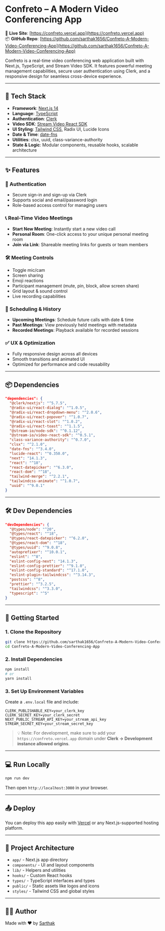 # Confreto – A Modern Video Conferencing App

🔗 **Live Site**: [https://confreto.vercel.app](https://confreto.vercel.app)  
📦 **GitHub Repo**: [https://github.com/sarthak1656/Confreto-A-Modern-Video-Conferencing-App](https://github.com/sarthak1656/Confreto-A-Modern-Video-Conferencing-App)

Confreto is a real-time video conferencing web application built with Next.js, TypeScript, and Stream Video SDK. It features powerful meeting management capabilities, secure user authentication using Clerk, and a responsive design for seamless cross-device experience.

---

## 🔧 Tech Stack

- **Framework**: [Next.js 14](https://nextjs.org/)
- **Language**: [TypeScript](https://www.typescriptlang.org/)
- **Authentication**: [Clerk](https://clerk.dev/)
- **Video SDK**: [Stream Video React SDK](https://getstream.io/video/sdk/react/)
- **UI Styling**: [Tailwind CSS](https://tailwindcss.com/), Radix UI, Lucide Icons
- **Date & Time**: [date-fns](https://date-fns.org/)
- **Utilities**: clsx, uuid, class-variance-authority
- **State & Logic**: Modular components, reusable hooks, scalable architecture

---

## ✨ Features

### 🔐 Authentication
- Secure sign-in and sign-up via Clerk
- Supports social and email/password login
- Role-based access control for managing users

### 📞 Real-Time Video Meetings
- **Start New Meeting**: Instantly start a new video call
- **Personal Room**: One-click access to your unique personal meeting room
- **Join via Link**: Shareable meeting links for guests or team members

### 🛠️ Meeting Controls
- Toggle mic/cam
- Screen sharing
- Emoji reactions
- Participant management (mute, pin, block, allow screen share)
- Grid layout & sound control
- Live recording capabilities

### 📅 Scheduling & History
- **Upcoming Meetings**: Schedule future calls with date & time
- **Past Meetings**: View previously held meetings with metadata
- **Recorded Meetings**: Playback available for recorded sessions

### ✅ UX & Optimization
- Fully responsive design across all devices
- Smooth transitions and animated UI
- Optimized for performance and code reusability

---

## 📦 Dependencies

```json
"dependencies": {
  "@clerk/nextjs": "^5.7.5",
  "@radix-ui/react-dialog": "^1.0.5",
  "@radix-ui/react-dropdown-menu": "^2.0.6",
  "@radix-ui/react-popover": "^1.0.7",
  "@radix-ui/react-slot": "^1.0.2",
  "@radix-ui/react-toast": "^1.1.5",
  "@stream-io/node-sdk": "^0.1.12",
  "@stream-io/video-react-sdk": "^0.5.1",
  "class-variance-authority": "^0.7.0",
  "clsx": "^2.1.0",
  "date-fns": "^3.4.0",
  "lucide-react": "^0.350.0",
  "next": "14.1.3",
  "react": "^18",
  "react-datepicker": "^6.3.0",
  "react-dom": "^18",
  "tailwind-merge": "^2.2.1",
  "tailwindcss-animate": "^1.0.7",
  "uuid": "^9.0.1"
}
```

---

## 🛠️ Dev Dependencies

```json
"devDependencies": {
  "@types/node": "^20",
  "@types/react": "^18",
  "@types/react-datepicker": "^6.2.0",
  "@types/react-dom": "^18",
  "@types/uuid": "^9.0.8",
  "autoprefixer": "^10.0.1",
  "eslint": "^8",
  "eslint-config-next": "14.1.3",
  "eslint-config-prettier": "^9.1.0",
  "eslint-config-standard": "^17.1.0",
  "eslint-plugin-tailwindcss": "^3.14.3",
  "postcss": "^8",
  "prettier": "^3.2.5",
  "tailwindcss": "^3.3.0",
  "typescript": "^5"
}
```

---

## 🚀 Getting Started

### 1. Clone the Repository

```bash
git clone https://github.com/sarthak1656/Confreto-A-Modern-Video-Conferencing-App.git
cd Confreto-A-Modern-Video-Conferencing-App
```

### 2. Install Dependencies

```bash
npm install
# or
yarn install
```

### 3. Set Up Environment Variables

Create a `.env.local` file and include:

```
CLERK_PUBLISHABLE_KEY=your_clerk_key
CLERK_SECRET_KEY=your_clerk_secret
NEXT_PUBLIC_STREAM_API_KEY=your_stream_api_key
STREAM_SECRET_KEY=your_stream_secret_key
```

> 💡 Note: For development, make sure to add your `https://confreto.vercel.app` domain under **Clerk → Development instance allowed origins**.

---

## 💻 Run Locally

```bash
npm run dev
```

Then open `http://localhost:3000` in your browser.

---

## 📤 Deploy

You can deploy this app easily with [Vercel](https://vercel.com/) or any Next.js-supported hosting platform.

---

## 🧱 Project Architecture

- `app/` - Next.js app directory
- `components/` - UI and layout components
- `lib/` - Helpers and utilities
- `hooks/` - Custom React hooks
- `types/` - TypeScript interfaces and types
- `public/` - Static assets like logos and icons
- `styles/` - Tailwind CSS and global styles

---

## 🧑‍💻 Author

Made with ❤️ by [Sarthak](https://github.com/sarthak1656)
